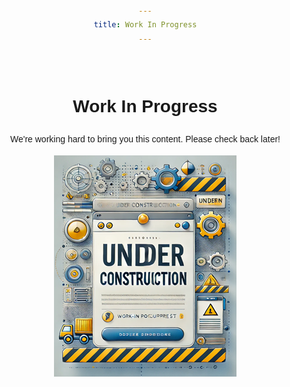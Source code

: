 ```yaml
---
title: Work In Progress
---
```


<!DOCTYPE html>
<html lang="en">
<head>
  <meta charset="UTF-8">
  <title>Work In Progress</title>
  <style>
    body {
      font-family: Arial, sans-serif;
      text-align: center;
      margin: 2em;
      line-height: 1.6;
    }
    .container {
      max-width: 600px;
      margin: 0 auto;
    }
    img {
      max-width: 100%;
      height: auto;
    }
  </style>
</head>
<body>
  <div class="container">
    <br/>
    <h1>Work In Progress</h1>
    <p>We're working hard to bring you this content. Please check back later!</p>
    <img src="images/UnderConstruction.png" alt="Work In Progress">
  </div>
</body>
</html>
